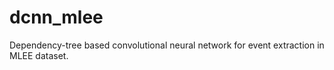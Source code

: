 # dcnn_mlee
Dependency-tree based convolutional neural network for event extraction in MLEE dataset.
